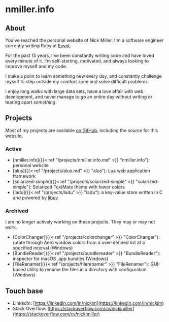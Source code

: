 # nmiller.info

## About
You've reached the personal website of Nick Miller. I'm a software engineer
currently writing Ruby at [Evvnt](http://www.evvnt.com).

For the past 15 years, I've been constantly writing code and have loved every
minute of it. I'm self-starting, motivated, and always looking to improve
myself and my code.

I make a point to learn something new every day, and constantly challenge
myself to step outside my comfort zone and solve difficult problems.

I enjoy long walks with large data sets, have a love affair with web
development, and never manage to go an entire day without writing or
tearing apart _something_.

## Projects
Most of my projects are available [on GitHub](https://github.com/jadefish),
including the source for this website.

### Active
* [nmiller.info]({{< ref "/projects/nmiller.info.md" >}} "nmiller.info"): personal website
* [alus]({{< ref "/projects/alus.md" >}} "alus"): Lua web application framework
* [solarized-simple]({{< ref "/projects/solarized-simple" >}} "solarized-simple"): Solarized TextMate theme
  with fewer colors
* [ladu]({{< ref "/projects/ladu" >}} "ladu"): a key-value store written in C and powered by
  [libuv](https://libuv.org/)

### Archived
I am no longer actively working on these projects. They may or may not work.

* [ColorChanger]({{< ref "/projects/colorchanger" >}} "ColorChanger"): rotate through Aero window colors
  from a user-defined list at a specified interval (Windows)
* [BundleReader]({{< ref "/projects/bundlereader" >}} "BundleReader"): inspector for macOS .app
  bundles (Windows)
* [FileRenamer]({{< ref "/projects/filerenamer" >}} "FileRenamer"): GUI-based utility to rename the
  files in a directory with configuration (Windows)

## Touch base
* LinkedIn: [https://linkedin.com/in/nickjm](https://linkedin.com/in/nickjm)
* Stack Overflow: [https://stackoverflow.com/cv/nickjmiller](https://stackoverflow.com/cv/nickjmiller)
